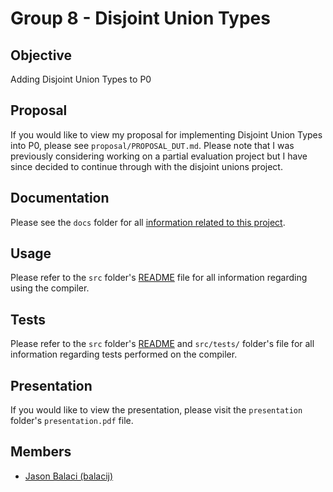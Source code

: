 # Group 8 - Disjoint Union Types

## Objective
Adding Disjoint Union Types to P0

## Proposal

If you would like to view my proposal for implementing Disjoint Union Types into P0, please see `proposal/PROPOSAL_DUT.md`. Please note that I was previously considering working on a partial evaluation project but I have since decided to continue through with the disjoint unions project.

## Documentation

Please see the `docs` folder for all <a href="docs/README.md">information related to this project</a>.

## Usage

Please refer to the `src` folder's <a href="src/README.md">README</a> file for all information regarding using the compiler.

## Tests

Please refer to the `src` folder's <a href="src/README.md">README</a> and `src/tests/` folder's <a href="src/tests/README.md"></a> file for all information regarding tests performed on the compiler.

## Presentation

If you would like to view the presentation, please visit the `presentation` folder's `presentation.pdf` file.

## Members
* [Jason Balaci (balacij)](mailto:balacij@mcmaster.ca)
